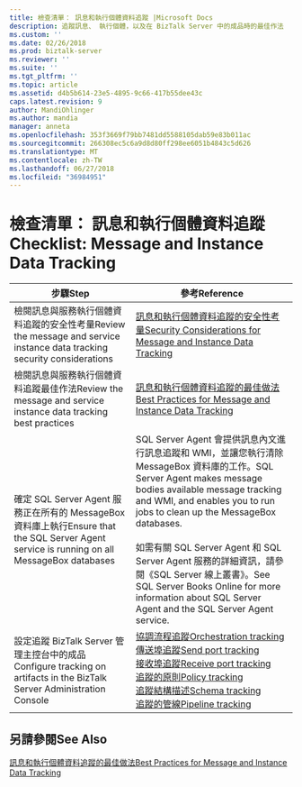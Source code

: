 ```yaml
---
title: 檢查清單： 訊息和執行個體資料追蹤 |Microsoft Docs
description: 追蹤訊息、 執行個體，以及在 BizTalk Server 中的成品時的最佳作法
ms.custom: ''
ms.date: 02/26/2018
ms.prod: biztalk-server
ms.reviewer: ''
ms.suite: ''
ms.tgt_pltfrm: ''
ms.topic: article
ms.assetid: d4b5b614-23e5-4895-9c66-417b55dee43c
caps.latest.revision: 9
author: MandiOhlinger
ms.author: mandia
manager: anneta
ms.openlocfilehash: 353f3669f79bb7481dd5588105dab59e83b011ac
ms.sourcegitcommit: 266308ec5c6a9d8d80ff298ee6051b4843c5d626
ms.translationtype: MT
ms.contentlocale: zh-TW
ms.lasthandoff: 06/27/2018
ms.locfileid: "36984951"
---
```

# <a name="checklist-message-and-instance-data-tracking"></a><span data-ttu-id="d4866-103">檢查清單： 訊息和執行個體資料追蹤</span><span class="sxs-lookup"><span data-stu-id="d4866-103">Checklist: Message and Instance Data Tracking</span></span>

|<span data-ttu-id="d4866-104">步驟</span><span class="sxs-lookup"><span data-stu-id="d4866-104">Step</span></span>|<span data-ttu-id="d4866-105">參考</span><span class="sxs-lookup"><span data-stu-id="d4866-105">Reference</span></span>|  
|----------|---------------|  
|<span data-ttu-id="d4866-106">檢閱訊息與服務執行個體資料追蹤的安全性考量</span><span class="sxs-lookup"><span data-stu-id="d4866-106">Review the message and service instance data tracking  security considerations</span></span>|[<span data-ttu-id="d4866-107">訊息和執行個體資料追蹤的安全性考量</span><span class="sxs-lookup"><span data-stu-id="d4866-107">Security Considerations for Message and Instance Data Tracking</span></span>](../core/security-considerations-for-message-and-instance-data-tracking.md)|  
|<span data-ttu-id="d4866-108">檢閱訊息與服務執行個體資料追蹤最佳作法</span><span class="sxs-lookup"><span data-stu-id="d4866-108">Review the  message and service instance data tracking best practices</span></span>|[<span data-ttu-id="d4866-109">訊息和執行個體資料追蹤的最佳做法</span><span class="sxs-lookup"><span data-stu-id="d4866-109">Best Practices for Message and Instance Data Tracking</span></span>](../core/best-practices-for-message-and-instance-data-tracking.md)|  
|<span data-ttu-id="d4866-110">確定 SQL Server Agent 服務正在所有的 MessageBox 資料庫上執行</span><span class="sxs-lookup"><span data-stu-id="d4866-110">Ensure that the SQL Server Agent service is running on all MessageBox databases</span></span>|<span data-ttu-id="d4866-111">SQL Server Agent 會提供訊息內文進行訊息追蹤和 WMI，並讓您執行清除 MessageBox 資料庫的工作。</span><span class="sxs-lookup"><span data-stu-id="d4866-111">SQL Server Agent makes message bodies available message tracking and WMI, and enables you to run jobs to clean up the MessageBox databases.</span></span><br /><br /> <span data-ttu-id="d4866-112">如需有關 SQL Server Agent 和  SQL Server Agent 服務的詳細資訊，請參閱《SQL Server 線上叢書》。</span><span class="sxs-lookup"><span data-stu-id="d4866-112">See SQL Server Books Online for more information about SQL Server Agent and the SQL Server Agent service.</span></span>|  
|<span data-ttu-id="d4866-113">設定追蹤 BizTalk Server 管理主控台中的成品</span><span class="sxs-lookup"><span data-stu-id="d4866-113">Configure tracking on artifacts in the BizTalk Server Administration Console</span></span>|[<span data-ttu-id="d4866-114">協調流程追蹤</span><span class="sxs-lookup"><span data-stu-id="d4866-114">Orchestration tracking</span></span>](how-to-configure-tracking-for-an-orchestration.md)<br/>[<span data-ttu-id="d4866-115">傳送埠追蹤</span><span class="sxs-lookup"><span data-stu-id="d4866-115">Send port tracking</span></span>](how-to-configure-tracking-for-a-send-port.md)<br/>[<span data-ttu-id="d4866-116">接收埠追蹤</span><span class="sxs-lookup"><span data-stu-id="d4866-116">Receive port tracking</span></span>](how-to-configure-tracking-for-a-receive-port.md)<br/>[<span data-ttu-id="d4866-117">追蹤的原則</span><span class="sxs-lookup"><span data-stu-id="d4866-117">Policy tracking</span></span>](how-to-configure-tracking-for-a-policy.md)<br/>[<span data-ttu-id="d4866-118">追蹤結構描述</span><span class="sxs-lookup"><span data-stu-id="d4866-118">Schema tracking</span></span>](how-to-configure-tracking-for-a-schema.md)<br/>[<span data-ttu-id="d4866-119">追蹤的管線</span><span class="sxs-lookup"><span data-stu-id="d4866-119">Pipeline tracking</span></span>](how-to-configure-tracking-for-a-pipeline.md)|  

## <a name="see-also"></a><span data-ttu-id="d4866-120">另請參閱</span><span class="sxs-lookup"><span data-stu-id="d4866-120">See Also</span></span>  
 [<span data-ttu-id="d4866-121">訊息和執行個體資料追蹤的最佳做法</span><span class="sxs-lookup"><span data-stu-id="d4866-121">Best Practices for Message and Instance Data Tracking</span></span>](../core/best-practices-for-message-and-instance-data-tracking.md)
